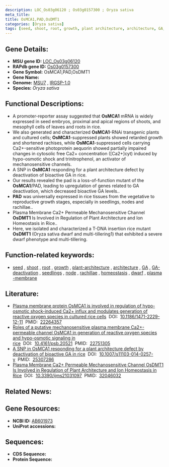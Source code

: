 ```yaml
---
description: LOC_Os03g06120 ; Os03g0157300 ; Oryza sativa
meta_title:
title: OsMCA1,PAD,OsDMT1
categories: [Oryza sativa]
tags: [seed, shoot, root, growth, plant architecture, architecture, GA, GA deactivation, seedlings, node, rachillae, homeostasis, dwarf, plasma membrane]
---
```


## Gene Details:
- **MSU gene ID:** [LOC_Os03g06120](http://rice.uga.edu/cgi-bin/ORF_infopage.cgi?orf=LOC_Os03g06120)  
- **RAPdb gene ID:** [Os03g0157300](https://rapdb.dna.affrc.go.jp/locus/?name=Os03g0157300)  
- **Gene Symbol:** OsMCA1,PAD,OsDMT1
- **Gene Name:**
- **Genome:**  [MSU7](http://rice.uga.edu/)&nbsp;,&nbsp;[IRGSP-1.0](https://rapdb.dna.affrc.go.jp/download/irgsp1.html)
- **Species:** *Oryza sativa*

## Functional Descriptions:
   - A promoter-reporter assay suggested that **OsMCA1** mRNA is widely expressed in seed embryos, proximal and apical regions of shoots, and mesophyll cells of leaves and roots in rice.
   - We also generated and characterized **OsMCA1**-RNAi transgenic plants and cultured cells; **OsMCA1**-suppressed plants showed retarded growth and shortened rachises, while **OsMCA1**-suppressed cells carrying Ca2+-sensitive photoprotein aequorin showed partially impaired changes in cytosolic free Ca2+ concentration ([Ca2+]cyt) induced by hypo-osmotic shock and trinitrophenol, an activator of mechanosensitive channels.
   - A SNP in **OsMCA1** responding for a plant architecture defect by deactivation of bioactive GA in rice.
   - Our results revealed the pad is a loss-of-function mutant of the **OsMCA1**/PAD, leading to upregulation of genes related to GA deactivation, which decreased bioactive GA levels..
   - **PAD** was universally expressed in rice tissues from the vegetative to reproductive growth stages, especially in seedlings, nodes and rachillae..
   - Plasma Membrane Ca2+ Permeable Mechanosensitive Channel **OsDMT1** Is Involved in Regulation of Plant Architecture and Ion Homeostasis in Rice..
   - Here, we isolated and characterized a T-DNA insertion rice mutant **OsDMT1** (Oryza sativa dwarf and multi-tillering1) that exhibited a severe dwarf phenotype and multi-tillering.

## Function-related keywords:
   - [seed](/tags/seed/)&nbsp;,&nbsp;[shoot](/tags/shoot/)&nbsp;,&nbsp;[root](/tags/root/)&nbsp;,&nbsp;[growth](/tags/growth/)&nbsp;,&nbsp;[plant-architecture](/tags/plant-architecture/)&nbsp;,&nbsp;[architecture](/tags/architecture/)&nbsp;,&nbsp;[GA](/tags/GA/)&nbsp;,&nbsp;[GA-deactivation](/tags/GA-deactivation/)&nbsp;,&nbsp;[seedlings](/tags/seedlings/)&nbsp;,&nbsp;[node](/tags/node/)&nbsp;,&nbsp;[rachillae](/tags/rachillae/)&nbsp;,&nbsp;[homeostasis](/tags/homeostasis/)&nbsp;,&nbsp;[dwarf](/tags/dwarf/)&nbsp;,&nbsp;[plasma-membrane](/tags/plasma-membrane/)

## Literature:
   - [Plasma membrane protein OsMCA1 is involved in regulation of hypo-osmotic shock-induced Ca2+ influx and modulates generation of reactive oxygen species in cultured rice cells](https://www.doi.org/10.1186/1471-2229-12-11)&nbsp;&nbsp;DOI:&nbsp;&nbsp;[10.1186/1471-2229-12-11](https://www.doi.org/10.1186/1471-2229-12-11)&nbsp;&nbsp;PMID:&nbsp;&nbsp;[22264357](https://pubmed.ncbi.nlm.nih.gov/22264357/)
   - [Roles of a putative mechanosensitive plasma membrane Ca2+-permeable channel OsMCA1 in generation of reactive oxygen species and hypo-osmotic signaling in rice](https://www.doi.org/10.4161/psb.20521)&nbsp;&nbsp;DOI:&nbsp;&nbsp;[10.4161/psb.20521](https://www.doi.org/10.4161/psb.20521)&nbsp;&nbsp;PMID:&nbsp;&nbsp;[22751305](https://pubmed.ncbi.nlm.nih.gov/22751305/)
   - [A SNP in OsMCA1 responding for a plant architecture defect by deactivation of bioactive GA in rice](https://www.doi.org/10.1007/s11103-014-0257-y)&nbsp;&nbsp;DOI:&nbsp;&nbsp;[10.1007/s11103-014-0257-y](https://www.doi.org/10.1007/s11103-014-0257-y)&nbsp;&nbsp;PMID:&nbsp;&nbsp;[25307286](https://pubmed.ncbi.nlm.nih.gov/25307286/)
   - [Plasma Membrane Ca2+ Permeable Mechanosensitive Channel OsDMT1 Is Involved in Regulation of Plant Architecture and Ion Homeostasis in Rice](https://www.doi.org/10.3390/ijms21031097)&nbsp;&nbsp;DOI:&nbsp;&nbsp;[10.3390/ijms21031097](https://www.doi.org/10.3390/ijms21031097)&nbsp;&nbsp;PMID:&nbsp;&nbsp;[32046032](https://pubmed.ncbi.nlm.nih.gov/32046032/)

## Related News:

## Gene Resources:
- **NCBI ID:**  [AB601973](http://www.ncbi.nlm.nih.gov/nuccore/AB601973)
- **UniProt accessions:** [](https://www.uniprot.org/uniprotkb//entry)

## Sequences:
- **CDS Sequence:**
- **Protein Sequence:**
